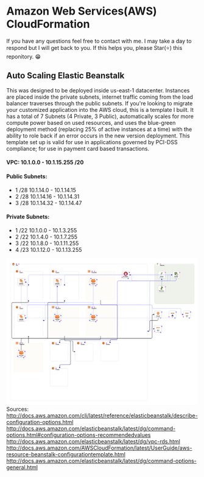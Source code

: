 # Amazon Web Services(AWS) CloudFormation
If you have any questions feel free to contact with me. I may take a day to respond but I will get back to you. If this helps you, please Star(⭐️) this reponitory. 😁 
## Auto Scaling Elastic Beanstalk
This was designed to be deployed inside us-east-1 datacenter. Instances are placed inside the private subnets, internet traffic coming from the load balancer traverses through the public subnets. If you're looking to migrate your customized application into the AWS cloud, this is a template I built. It has a total of 7 Subnets (4 Private, 3 Public), automatically scales for more compute power based on used resources, and uses the blue-green deployment method (replacing 25% of active instances at a time) with the ability to role back if an error occurs in the new version deployment. This template set up is valid for use in applications governed by PCI-DSS compliance; for use in payment card based transactions.
#### VPC: 10.1.0.0 - 10.1.15.255 /20

#### Public Subnets:
  * 1 /28 10.1.14.0 - 10.1.14.15
  * 2 /28 10.1.14.16 - 10.1.14.31
  * 3 /28 10.1.14.32 - 10.1.14.47
  
#### Private Subnets:
  * 1 /22 10.1.0.0 - 10.1.3.255
  * 2 /22 10.1.4.0 - 10.1.7.255
  * 3 /22 10.1.8.0 - 10.1.11.255
  * 4 /23  10.1.12.0 - 10.1.13.255

![Result](https://github.com/SteveMB1/AWS-CloudFormation/blob/master/ElasticBeanstalk-4Private-Subnets.png?raw=true)
Sources: 
http://docs.aws.amazon.com/cli/latest/reference/elasticbeanstalk/describe-configuration-options.html
http://docs.aws.amazon.com/elasticbeanstalk/latest/dg/command-options.html#configuration-options-recommendedvalues
http://docs.aws.amazon.com/elasticbeanstalk/latest/dg/vpc-rds.html
http://docs.aws.amazon.com/AWSCloudFormation/latest/UserGuide/aws-resource-beanstalk-configurationtemplate.html
http://docs.aws.amazon.com/elasticbeanstalk/latest/dg/command-options-general.html
